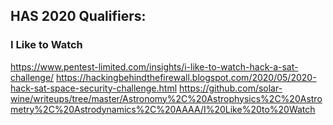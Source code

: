 ## HAS 2020 Qualifiers:

### I Like to Watch
https://www.pentest-limited.com/insights/i-like-to-watch-hack-a-sat-challenge/
https://hackingbehindthefirewall.blogspot.com/2020/05/2020-hack-sat-space-security-challenge.html
https://github.com/solar-wine/writeups/tree/master/Astronomy%2C%20Astrophysics%2C%20Astrometry%2C%20Astrodynamics%2C%20AAAA/I%20Like%20to%20Watch